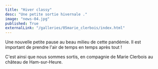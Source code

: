 ```yaml
---
title: "Hiver classy"
desc: "Une petite sortie hivernale ."
image: "news-04.jpg"
published: True
externalLink: "/galleries/05marie_clerbois/index.html"
---
```

Une nouvelle petite pause au beau milieu de cette pandémie. Il est important de prendre l'air de temps en temps après tout !

C'est ainsi que nous sommes sortis, en compagnie de Marie Clerbois au château de Ham-sur-Heure.

